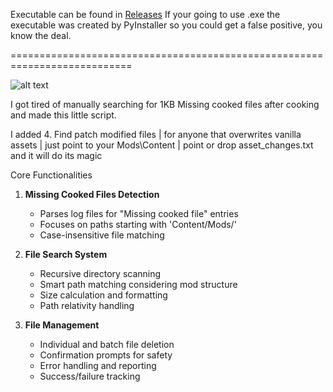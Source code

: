 Executable can be found in [Releases](https://github.com/sibercat/ConanExiles_ModFileManagement/releases) If your going to use .exe the executable was created by PyInstaller so you could get a false positive, you know the deal.

===========================================================================

![alt text](https://cdn.discordapp.com/attachments/517436895387451399/1306518180918984704/image.png?ex=6736f560&is=6735a3e0&hm=fda4938e204350e8462fe804999a61c96977031cbe7e6d89d4261e582eb93743&)

I got tired of manually searching for 1KB Missing cooked files after cooking and made this little script.

I added 4. Find patch modified files |  for anyone that overwrites vanilla assets | just point to your Mods\Content | point or drop asset_changes.txt and it will do its magic

Core Functionalities

1. **Missing Cooked Files Detection**
   - Parses log files for "Missing cooked file" entries
   - Focuses on paths starting with 'Content/Mods/'
   - Case-insensitive file matching

2. **File Search System**
   - Recursive directory scanning
   - Smart path matching considering mod structure
   - Size calculation and formatting
   - Path relativity handling

3. **File Management**
   - Individual and batch file deletion
   - Confirmation prompts for safety
   - Error handling and reporting
   - Success/failure tracking
